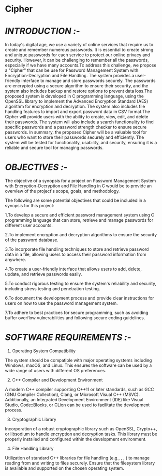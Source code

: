 # Cipher

# *INTRODUCTION :-* 

In today's digital age, we use a variety of online services that require us to create and remember numerous passwords. It is essential to create strong and unique passwords for each service to protect our online privacy and security. However, it can be challenging to remember all the passwords, especially if we have many accounts.To address this challenge, we propose a "Cipher" that can be use for Password Management System with Encryption-Decryption and File Handling. The system provides a user-friendly interface to manage and store passwords securely. The passwords are encrypted using a secure algorithm to ensure their security, and the system also includes backup and restore options to prevent data loss.The proposed system is developed in C programming language, using the OpenSSL library to implement the Advanced Encryption Standard (AES) algorithm for encryption and decryption. The system also includes file handling features to import and export password data in CSV format.The Cipher will provide users with the ability to create, view, edit, and delete their passwords. The system will also include a search functionality to find specific passwords and a password strength checker to ensure secure passwords. 
In summary, the proposed Cipher will be a valuable tool for users who want to store their passwords securely and efficiently. The system will be tested for functionality, usability, and security, ensuring it is a reliable and secure tool for managing passwords. 

# *OBJECTIVES :-*

The objective of a synopsis for a project on Password Management System with Encryption-Decryption and File Handling in C would be to provide an overview of the project's scope, goals, and methodology. 

The following are some potential objectives that could be included in a synopsis for this project: 

1.To develop a secure and efficient password management system using C      programming language that can store, retrieve and manage passwords for different user accounts.

2.To implement encryption and decryption algorithms to ensure the security of the       password database. 

3.To incorporate file handling techniques to store and retrieve password data in a file, allowing users to access their password information from anywhere. 

4.To create a user-friendly interface that allows users to add, delete, update, and retrieve passwords easily. 

5.To conduct rigorous testing to ensure the system's reliability and security, including stress testing and penetration testing. 

6.To document the development process and provide clear instructions for users on how to use the password management system. 

7.To adhere to best practices for secure programming, such as avoiding buffer overflow vulnerabilities and following secure coding guidelines. 


# *SOFTWARE REQUIREMENTS :-*

1. Operating System Compatibility

The system should be compatible with major operating systems including Windows, macOS, and Linux. This ensures the software can be used by a wide range of users with different OS preferences.

2. C++ Compiler and Development Environment

A modern C++ compiler supporting C++11 or later standards, such as GCC (GNU Compiler Collection), Clang, or Microsoft Visual C++ (MSVC). Additionally, an Integrated Development Environment (IDE) like Visual Studio, Code::Blocks, or CLion can be used to facilitate the development process.

3. Cryptographic Library

Incorporation of a robust cryptographic library such as OpenSSL, Crypto++, or libsodium to handle encryption and decryption tasks. This library must be properly installed and configured within the development environment.

4. File Handling Library

Utilization of standard C++ libraries for file handling (e.g., <fstream>, <iostream>, <filesystem>) to manage reading from and writing to files securely. Ensure that the filesystem library is available and supported on the chosen operating system.


